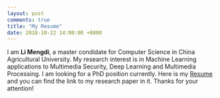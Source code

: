 ```yaml
---
layout: post
comments: true
title: "My Resume"
date: 2018-10-22 14:00:00 +0800
---
```


I am **Li Mengdi**, a master condidate for Computer Science in China Agricultural University. My research interest is in Machine Learning applications to Multimedia Security, Deep Learning and Multimedia Processing. I am looking for a PhD position currently. Here is my [Resume](/assets/CV.pdf) and you can find the link to my research paper in it. Thanks for your attention!
